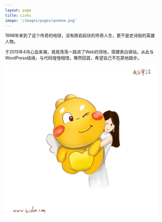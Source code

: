 ```yaml
---
layout: page
title: Links
image: '/images/pages/qoobee.png'
---
```


1998年来到了这个传奇的地球，没有跌宕起伏的传奇人生，更不是史诗般的英雄人物。

于2015年4月心血来潮，晃晃荡荡一路进了Web的领地，搭建表白驿站，从此与WordPress结缘，与代码惶惶相惜，蓦然回首，希望自己不在原地踏步。

![about](/images/pages/qoobee.png)
